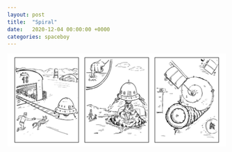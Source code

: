 ```yaml
---
layout: post
title:  "Spiral"
date:   2020-12-04 00:00:00 +0000
categories: spaceboy
---
```


![Spiral](spaceboy/20%20-%20spiral.png)

